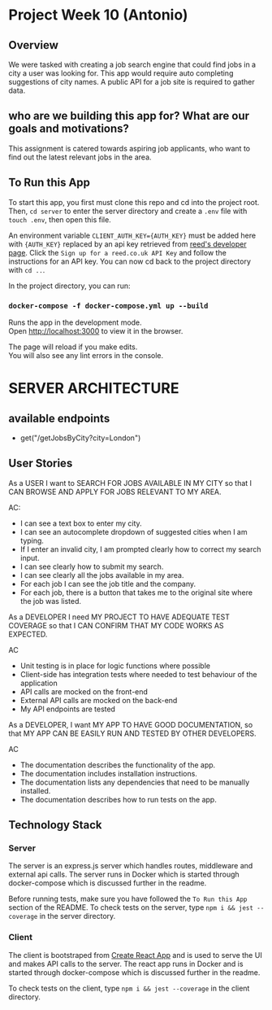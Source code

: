 # Project Week 10 (Antonio)

## Overview

We were tasked with creating a job search engine that could find jobs in a city a user was looking for. This app would require auto completing suggestions of city names. A public API for a job site is required to gather data.


## who are we building this app for? What are our goals and motivations?
This assignment is catered towards aspiring job applicants, who want to find out the latest relevant jobs in the area.


## To Run this App

To start this app, you first must clone this repo and cd into the project root.
Then, `cd server` to enter the server directory and create a `.env` file with `touch .env`, then open this file.

An environment variable `CLIENT_AUTH_KEY={AUTH_KEY}` must be added here with `{AUTH_KEY}` replaced by an api key retrieved from [reed's developer page](https://www.reed.co.uk/developers/jobseeker). Click the `Sign up for a reed.co.uk API Key` and follow the instructions for an API key.
You can now cd back to the project directory with `cd ..`.

In the project directory, you can run:

### `docker-compose -f docker-compose.yml up --build`

Runs the app in the development mode.<br />
Open [http://localhost:3000](http://localhost:3000) to view it in the browser.

The page will reload if you make edits.<br />
You will also see any lint errors in the console.


# SERVER ARCHITECTURE 

## available endpoints

- get("/getJobsByCity?city=London")


## User Stories
As a USER
I want to SEARCH FOR JOBS AVAILABLE IN MY CITY
so that I CAN BROWSE AND APPLY FOR JOBS RELEVANT TO MY AREA.

AC:
* I can see a text box to enter my city.
* I can see an autocomplete dropdown of suggested cities when I am typing.
* If I enter an invalid city, I am prompted clearly how to correct my search input.
* I can see clearly how to submit my search.
* I can see clearly all the jobs available in my area.
* For each job I can see the job title and the company.
* For each job, there is a button that takes me to the original site where the job was listed. 


As a DEVELOPER
I need MY PROJECT TO HAVE ADEQUATE TEST COVERAGE 
so that I CAN CONFIRM THAT MY CODE WORKS AS EXPECTED.

AC
* Unit testing is in place for logic functions where possible
* Client-side has integration tests where needed to test behaviour of the application
* API calls are mocked on the front-end
* External API calls are mocked on the back-end
* My API endpoints are tested


As a DEVELOPER,
I want MY APP TO HAVE GOOD DOCUMENTATION,
so that MY APP CAN BE EASILY RUN AND TESTED BY OTHER DEVELOPERS.

AC
* The documentation describes the functionality of the app.
* The documentation includes installation instructions.
* The documentation lists any dependencies that need to be manually installed.
* The documentation describes how to run tests on the app.

## Technology Stack

### Server
The server is an express.js server which handles routes, middleware and external api calls. The server runs in Docker which is started through docker-compose which is discussed further in the readme.

Before running tests, make sure you have followed the `To Run this App` section of the README.
To check tests on the server, type `npm i && jest --coverage` in the server directory.

### Client
The client is bootstraped from [Create React App](https://github.com/facebook/create-react-app) and is used to serve the UI and makes API calls to the server. The react app runs in Docker and is started through docker-compose which is discussed further in the readme.


To check tests on the client, type `npm i && jest --coverage` in the client directory.
